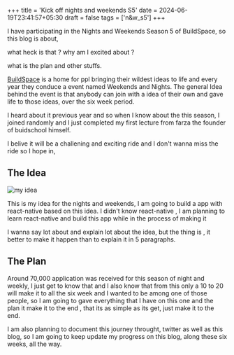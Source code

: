 +++
title = 'Kick off nights and weekends S5'
date = 2024-06-19T23:41:57+05:30
draft = false
tags = ['n&w_s5']
+++

I have participating in the Nights and Weekends Season 5 of BuildSpace, so this blog is about, 

what heck is that ?
why am I excited about ?

what is the plan and other stuffs.

[BuildSpace](https://buildspace.so) is a home for ppl bringing their wildest ideas to life and every year they conduce a event named Weekends and Nights. The general Idea behind the event is that anybody can join with a idea of their own and gave life to those ideas, over the six week period.

I heard about it previous year and so when I know about the this season, I joined randomly and I just completed my first lecture from farza the founder of buidschool himself.

I belive it will be a challening and exciting ride and I don't wanna miss the ride so I hope in,

## The Idea

![my idea](/erevald.png)

This is my idea for the nights and weekends, I am going to build a app with react-native based on this idea.
I didn't know react-native , I am planning to learn react-native and build this app while in the process of making it

I wanna say lot about and explain lot about the idea, but the thing is , it better to make it happen than to explain it in 5 paragraphs.

## The Plan

Around 70,000 application was received for this season of night and weekly, I just get to know that and I also know that from this only a 10 to 20 will make it to all the six week and I wanted to be among one of those people, so I am going to gave everything that I have on this one and the plan it make it to the end , that its as simple as its get, just make it to the end.

I am also planning to document this journey throught, twitter as well as this blog, so I am going to keep update my progress on this blog, along these six weeks, all the way.

